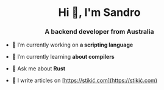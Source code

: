 <h1 align="center">Hi 👋, I'm Sandro</h1>
<h3 align="center">A backend developer from Australia</h3>

- 🔭 I’m currently working on **a scripting language**

- 🌱 I’m currently learning **about compilers**

- 💬 Ask me about **Rust**

- 📝 I write articles on [https://stikić.com](https://stikić.com)

<!-- BLOG-POST-LIST:START -->
<!-- BLOG-POST-LIST:END -->
